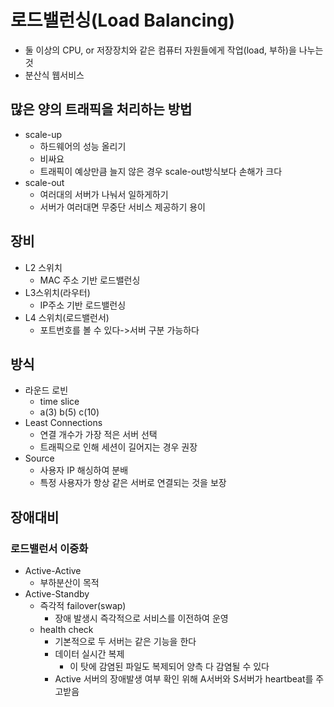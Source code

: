 # 로드밸런싱(Load Balancing)

- 둘 이상의 CPU, or 저장장치와 같은 컴퓨터 자원들에게 작업(load, 부하)을 나누는 것
- 분산식 웹서비스



## 많은 양의 트래픽을 처리하는 방법

- scale-up
  - 하드웨어의 성능 올리기
  - 비싸요
  - 트래픽이 예상만큼 늘지 않은 경우 scale-out방식보다 손해가 크다
- scale-out
  - 여러대의 서버가 나눠서 일하게하기
  - 서버가 여러대면 무중단 서비스 제공하기 용이



## 장비

- L2 스위치
  - MAC 주소 기반 로드밸런싱
- L3스위치(라우터)
  - IP주소 기반 로드밸런싱
- L4 스위치(로드밸런서)
  - 포트번호를 볼 수 있다->서버 구분 가능하다



## 방식

- 라운드 로빈
  - time slice
  - a(3) b(5) c(10) 
- Least Connections
  - 연결 개수가 가장 적은 서버 선택
  - 트래픽으로 인해 세션이 길어지는 경우 권장
- Source
  - 사용자 IP 해싱하여 분배
  - 특정 사용자가 항상 같은 서버로 연결되는 것을 보장



## 장애대비

### 로드밸런서 이중화

- Active-Active
  - 부하분산이 목적
- Active-Standby
  - 즉각적 failover(swap)
    - 장애 발생시 즉각적으로 서비스를 이전하여 운영
  - health check
    - 기본적으로 두 서버는 같은 기능을 한다
    - 데이터 실시간 복제
      - 이 탓에 감염된 파일도 복제되어 양측 다 감염될 수 있다
    - Active 서버의 장애발생 여부 확인 위해 A서버와 S서버가 heartbeat를 주고받음

